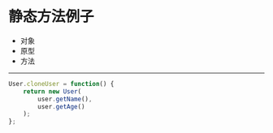 # 静态方法例子
- 对象
- 原型
- 方法

---
```JavaScript
User.cloneUser = function() {
    return new User(
        user.getName(),
        user.getAge()
    );
};

```
